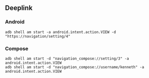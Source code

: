 

## Deeplink

### Android

``` shell
adb shell am start -a android.intent.action.VIEW -d "https://navigation/setting/4"
```



### Compose

``` shell
adb shell am start -d "navigation_compose://setting/3" -a android.intent.action.VIEW
adb shell am start -d "navigation_compose://username/kenneth" -a android.intent.action.VIEW
```